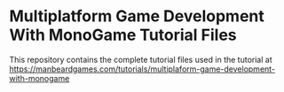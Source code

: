 # Multiplatform Game Development With MonoGame Tutorial Files
This repository contains the complete tutorial files used in the tutorial at https://manbeardgames.com/tutorials/multiplaform-game-development-with-monogame
